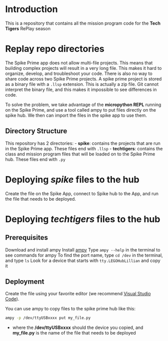 # Introduction
This is a repository that contains all the mission program code for the **Tech Tigers** RePlay season

# Replay repo directories

The Spike Prime app does not allow multi-file projects. This means that building complex projects will result in a very long file. This makes it hard to organize, develop, and troubleshoot your code. There is also no way to share code across two Spike Prime projects. A spike prime project is stored as a binary file with a `.llsp` extension. This is actually a zip file. Git cannot interpret the binary file, and this makes it impossible to see differences in code.

To solve the problem, we take advantage of the **micropython REPL** running on the Spike Prime, and use a tool called ampy to put files directly on the spike hub.  We then can import the files in the spike app to use them.

## Directory Structure
This repository has 2 directories:
    - **spike**: contains the projects that are run in the Spike Prime app. These files end with `.llsp`
    - **techtigers**: contains the class and mission program files that will be loaded on to the Spike Prime hub. These files end with `.py` 


# Deploying *spike* files to the hub
Create the file on the Spike App, connect to Spike hub to the App, and run the file that needs to be deployed.
# Deploying *techtigers* files to the hub
## Prerequisites
Download and install ampy
Install [ampy](https://learn.adafruit.com/micropython-basics-load-files-and-run-code/install-ampy)
Type `ampy --help` in the terminal to see commands for ampy
To find the port name, type `cd /dev` in the terminal, and type `ls`
Look for a device that starts with `tty.LEGOHubLillian` and copy it
## Deployment
Create the file using your favorite editor (we recommend [Visual Studio Code](https://code.visualstudio.com/download)).

You can use ampy to copy files to the spike prime hub like this:
```sh
ampy -p /dev/ttyUSBxxxx put my_file.py
```
- where the **/dev/ttyUSBxxxx** should the device you copied, and **my_file.py** is the name of the file that needs to be deployed
